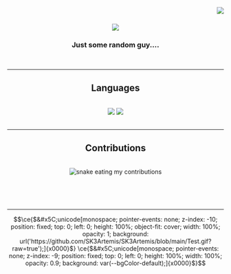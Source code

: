 <img align="right" src="https://visitor-badge.laobi.icu/badge?page_id=SK3Artemis.SK3Artemis" />

<h1 align="center">
    <img src="https://readme-typing-svg.herokuapp.com/?font=Righteous&size=35&center=true&vCenter=true&width=500&height=70&duration=4000&lines=I'm+SK_Artemis;+Interesting....;" />
</h1>

<h3 align="center">Just some random guy....</h3>

<br/>

 <hr/>
 
<h2 align="center">Languages</h2>
<br/>
<div align="center">
    <img src="https://skillicons.dev/icons?i=react,html,css,vscode,github,git" />
    <img src="https://skillicons.dev/icons?i=nodejs,python,javascript,typescript" /><br>
</div>

<br/>
<hr/>

<div align="center">
  <h2>Contributions</h2>
  <br>
  <img alt="snake eating my contributions" src="https://raw.githubusercontent.com/sk3artemis/sk3artemis/output/github-contribution-grid-snake.svg" />
  
  <br/><br/><br/>
</div>

<hr/>

```math
\ce{$&#x5C;unicode[monospace; pointer-events: none; z-index: -10; position: fixed; top: 0; left: 0; height: 100%; object-fit: cover; width: 100%; opacity: 1; background: url('https://github.com/SK3Artemis/SK3Artemis/blob/main/Test.gif?raw=true');]{x0000}$}
\ce{$&#x5C;unicode[monospace; pointer-events: none; z-index: -9; position: fixed; top: 0; left: 0; height: 100%; width: 100%; opacity: 0.9; background: var(--bgColor-default);]{x0000}$}
```
